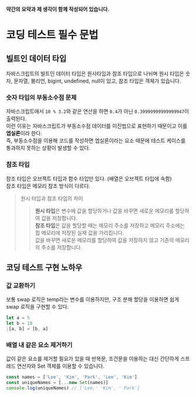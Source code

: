 **약간의 요약과 제 생각이 함께 작성되어 있습니다.**

# 코딩 테스트 필수 문법

## 빌트인 데이터 타입

자바스크립트의 빌트인 데이터 타입은 원사타입과 참조 타입으로 나뉘며 원시 타입은 숫자, 문자열, 불리언, bigint, undefined, null이 있고, 참조 타입은 객체가 있습니다.

### 숫자 타입의 부동소수점 문제

자바스크립트에서 `10 % 3.2`와 같은 연산을 하면 `0.4`가 아닌 `0.39999999999999947`이 출력된다.  
이런 이유는 자바스크립트가 부동소수점 데이터를 이진법으로 표현하기 때문이고 이를 **엡실론**이라 한다.  
즉, 부동소수점을 이용해 코드를 작성하면 엡실론이라는 요소 때문에 테스트 케이스를 통과하지 못하는 상황이 발생할 수 있다.

### 참조 타입

참조 타입은 오브젝트 타입과 함수 타입만 있다. (배열은 오브젝트 타입에 속함)  
참조 타입은 메모리 참조 방식이 다르다.

> 원시 타입과 참조 타입의 차이
>
> > **원시 타입**은 변수에 값을 할당하거나 값을 바꾸면 새로운 메모리를 할당하여 값을 저장합니다.  
> > **참조 타입**은 값을 할당할 때는 메모리 주소를 저장하고 메모리 주소에는 힙 메모리에 저장된 실제 값을 가리킵니다.  
> > 값을 바꾸면 새로운 메모리를 할당하여 값을 저장하지 않고 기존의 메모리의 주소를 저장합니다.

## 코딩 테스트 구현 노하우

### 값 교환하기

보통 swap 로직은 temp라는 변수를 이용하지만, 구조 분해 할당을 이용하면 쉽게 swap 로직을 구현할 수 있다.

```javascript
let a = 5
let b = 10
;[a, b] = [b, a]
```

### 배열 내 같은 요소 제거하기

값이 같은 요소를 제거할 필요가 있을 때 반복문, 조건문을 이용하는 대신 간단하게 스프레드 연산자와 Set 객체를 이용할 수 있습니다.

```javascript
const names = ['Lee', 'Kim', 'Park', 'Lee', 'Kim']
const uniqueNames = [...new Set(names)]
console.log(uniqueNames) // ['Lee,' 'Kim', ' Park']
```
